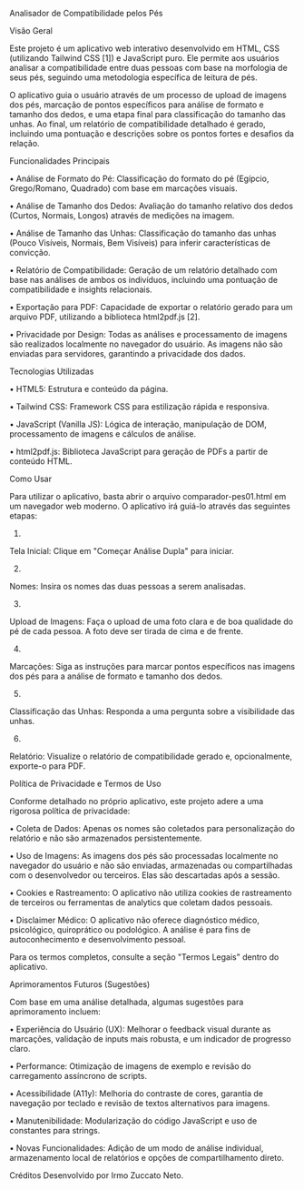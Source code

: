 Analisador de Compatibilidade pelos Pés

Visão Geral

Este projeto é um aplicativo web interativo desenvolvido em HTML, CSS (utilizando Tailwind CSS [1]) e JavaScript puro. Ele permite aos usuários analisar a compatibilidade entre duas pessoas com base na morfologia de seus pés, seguindo uma metodologia específica de leitura de pés.

O aplicativo guia o usuário através de um processo de upload de imagens dos pés, marcação de pontos específicos para análise de formato e tamanho dos dedos, e uma etapa final para classificação do tamanho das unhas. Ao final, um relatório de compatibilidade detalhado é gerado, incluindo uma pontuação e descrições sobre os pontos fortes e desafios da relação.

Funcionalidades Principais

•
Análise de Formato do Pé: Classificação do formato do pé (Egípcio, Grego/Romano, Quadrado) com base em marcações visuais.

•
Análise de Tamanho dos Dedos: Avaliação do tamanho relativo dos dedos (Curtos, Normais, Longos) através de medições na imagem.

•
Análise de Tamanho das Unhas: Classificação do tamanho das unhas (Pouco Visíveis, Normais, Bem Visíveis) para inferir características de convicção.

•
Relatório de Compatibilidade: Geração de um relatório detalhado com base nas análises de ambos os indivíduos, incluindo uma pontuação de compatibilidade e insights relacionais.

•
Exportação para PDF: Capacidade de exportar o relatório gerado para um arquivo PDF, utilizando a biblioteca html2pdf.js [2].

•
Privacidade por Design: Todas as análises e processamento de imagens são realizados localmente no navegador do usuário. As imagens não são enviadas para servidores, garantindo a privacidade dos dados.

Tecnologias Utilizadas

•
HTML5: Estrutura e conteúdo da página.

•
Tailwind CSS: Framework CSS para estilização rápida e responsiva.

•
JavaScript (Vanilla JS): Lógica de interação, manipulação de DOM, processamento de imagens e cálculos de análise.

•
html2pdf.js: Biblioteca JavaScript para geração de PDFs a partir de conteúdo HTML.

Como Usar

Para utilizar o aplicativo, basta abrir o arquivo comparador-pes01.html em um navegador web moderno. O aplicativo irá guiá-lo através das seguintes etapas:

1.
Tela Inicial: Clique em "Começar Análise Dupla" para iniciar.

2.
Nomes: Insira os nomes das duas pessoas a serem analisadas.

3.
Upload de Imagens: Faça o upload de uma foto clara e de boa qualidade do pé de cada pessoa. A foto deve ser tirada de cima e de frente.

4.
Marcações: Siga as instruções para marcar pontos específicos nas imagens dos pés para a análise de formato e tamanho dos dedos.

5.
Classificação das Unhas: Responda a uma pergunta sobre a visibilidade das unhas.

6.
Relatório: Visualize o relatório de compatibilidade gerado e, opcionalmente, exporte-o para PDF.

Política de Privacidade e Termos de Uso

Conforme detalhado no próprio aplicativo, este projeto adere a uma rigorosa política de privacidade:

•
Coleta de Dados: Apenas os nomes são coletados para personalização do relatório e não são armazenados persistentemente.

•
Uso de Imagens: As imagens dos pés são processadas localmente no navegador do usuário e não são enviadas, armazenadas ou compartilhadas com o desenvolvedor ou terceiros. Elas são descartadas após a sessão.

•
Cookies e Rastreamento: O aplicativo não utiliza cookies de rastreamento de terceiros ou ferramentas de analytics que coletam dados pessoais.

•
Disclaimer Médico: O aplicativo não oferece diagnóstico médico, psicológico, quiroprático ou podológico. A análise é para fins de autoconhecimento e desenvolvimento pessoal.

Para os termos completos, consulte a seção "Termos Legais" dentro do aplicativo.

Aprimoramentos Futuros (Sugestões)

Com base em uma análise detalhada, algumas sugestões para aprimoramento incluem:

•
Experiência do Usuário (UX): Melhorar o feedback visual durante as marcações, validação de inputs mais robusta, e um indicador de progresso claro.

•
Performance: Otimização de imagens de exemplo e revisão do carregamento assíncrono de scripts.

•
Acessibilidade (A11y): Melhoria do contraste de cores, garantia de navegação por teclado e revisão de textos alternativos para imagens.

•
Manutenibilidade: Modularização do código JavaScript e uso de constantes para strings.

•
Novas Funcionalidades: Adição de um modo de análise individual, armazenamento local de relatórios e opções de compartilhamento direto.

Créditos
Desenvolvido por Irmo Zuccato Neto.
